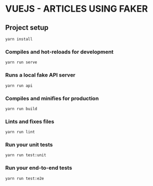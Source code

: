 # VUEJS - ARTICLES USING FAKER

## Project setup
```
yarn install
```

### Compiles and hot-reloads for development
```
yarn run serve
```

### Runs a local fake API server
```
yarn run api
```

### Compiles and minifies for production
```
yarn run build
```

### Lints and fixes files
```
yarn run lint
```

### Run your unit tests
```
yarn run test:unit
```

### Run your end-to-end tests
```
yarn run test:e2e
```
